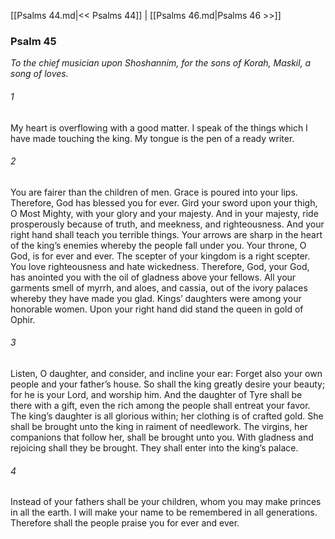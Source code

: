 [[Psalms 44.md|<< Psalms 44]]  |  [[Psalms 46.md|Psalms 46 >>]]

### Psalm 45

*To the chief musician upon Shoshannim, for the sons of Korah, Maskil, a song of loves.*

###### 1
My heart is overflowing with a good matter. I speak of the things which I have made touching the king. My tongue is the pen of a ready writer.

###### 2
You are fairer than the children of men. Grace is poured into your lips. Therefore, God has blessed you for ever. Gird your sword upon your thigh, O Most Mighty, with your glory and your majesty. And in your majesty, ride prosperously because of truth, and meekness, and righteousness. And your right hand shall teach you terrible things. Your arrows are sharp in the heart of the king’s enemies whereby the people fall under you. Your throne, O God, is for ever and ever. The scepter of your kingdom is a right scepter. You love righteousness and hate wickedness. Therefore, God, your God, has anointed you with the oil of gladness above your fellows. All your garments smell of myrrh, and aloes, and cassia, out of the ivory palaces whereby they have made you glad. Kings’ daughters were among your honorable women. Upon your right hand did stand the queen in gold of Ophir.

###### 3
Listen, O daughter, and consider, and incline your ear: Forget also your own people and your father’s house. So shall the king greatly desire your beauty; for he is your Lord, and worship him. And the daughter of Tyre shall be there with a gift, even the rich among the people shall entreat your favor. The king’s daughter is all glorious within; her clothing is of crafted gold. She shall be brought unto the king in raiment of needlework. The virgins, her companions that follow her, shall be brought unto you. With gladness and rejoicing shall they be brought. They shall enter into the king’s palace.

###### 4
Instead of your fathers shall be your children, whom you may make princes in all the earth. I will make your name to be remembered in all generations. Therefore shall the people praise you for ever and ever.